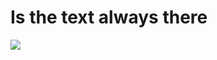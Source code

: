 # Is the text always there
<a href="https://99bd9a1d.readme-game.pages.dev/update">
  <img ismap src="https://e0163cd7.readme-game.pages.dev/game.svg?no=cache">
</a>
